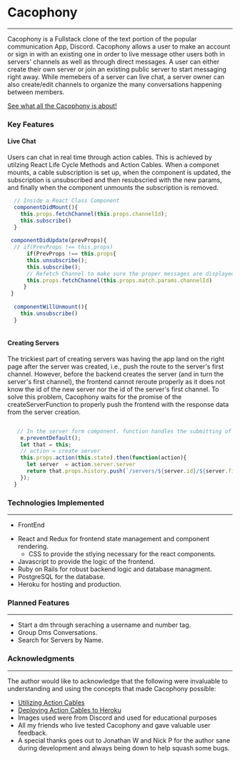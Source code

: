 # Cacophony

-----

Cacophony is a Fullstack clone of the text portion of the popular communication App, Discord. Cacophony allows a user to make an account or sign in with an existing one in order to live message other users both in servers' channels as well as through direct messages. A user can either create their own server or join an existing public server to start messaging right away. While memebers of a server can live chat, a server owner can also create/edit channels to organize the many conversations happening between members. 

[See what all the Cacophony is about!](https://cacophony-1.herokuapp.com/#/)


### Key Features

#### Live Chat

Users can chat in real time through action cables. This is achieved by utilzing React Life Cycle Methods and Action Cables. When a componet mounts, a cable subscription is set up, when the component is updated, the subscription is unsubscribed and then resubscried with the new params, and finally when the component unmounts the subscription is removed.

```JavaScript
  // Inside a React Class Component
  componentDidMount(){
    this.props.fetchChannel(this.props.channelId);
    this.subscribe()
  }
  
 componentDidUpdate(prevProps){
  // if(PrevProps !== this.props)
      if(PrevProps !== this.props{
      this.unsubscribe();
      this.subscribe();
      // Refetch Channel to make sure the proper messages are displayed
      this.props.fetchChannel(this.props.match.params.channelId)
     }
 }
 
  componentWillUnmount(){
    this.unsubscribe()
  }
  
```

#### Creating Servers

The trickiest part of creating servers was having the app land on the right page after the server was created, i.e., push the route to the server's first channel. However, before the backend creates the server (and in turn the server's first channel), the frontend cannot reroute properly as it does not know the id of the new server nor the id of the server's first channel. To solve this problem, Cacophony waits for the promise of the createServerFunction to properly push the frontend with the response data from the server creation.


``` JavaScript

   // In the server form component. function handles the submitting of server creation form
    e.preventDefault();
    let that = this;
    // action = create server
    this.props.action(this.state).then(function(action){
      let server  = action.server.server
      return that.props.history.push(`/servers/${server.id}/${server.firstChannelId}`);
    });
  }

```


### Technologies Implemented
---- 

- FrontEnd

* React and Redux for frontend state management and component rendering.
    * CSS to provide the stlying necessary for the react components.
* Javascript to provide the logic of the frontend.
* Ruby on Rails for robust backend logic and database managment.
* PostgreSQL for the database.
* Heroku for hosting and production.

### Planned Features
----
* Start a dm through seraching a username and number tag.
* Group Dms Conversations.
* Search for Servers by Name.

### Acknowledgments
----
The author would like to acknowledge that the following were invaluable to understanding and using the concepts that made Cacophony possible:

* [Utilizing Action Cables](https://javascript.plainenglish.io/building-a-simple-live-chat-in-react-with-action-cable-8c2abf7a25b5)
* [Deploying Action Cables to Heroku](https://medium.com/swlh/deploying-a-rails-react-app-with-actioncable-to-heroku-cb5d42f41a2a)
* Images used were from Discord and used for educational purposes
* All my friends who live tested Cacophony and gave valuable user feedback.
* A special thanks goes out to Jonathan W and Nick P for the author sane during development and always being down to help squash some bugs.
